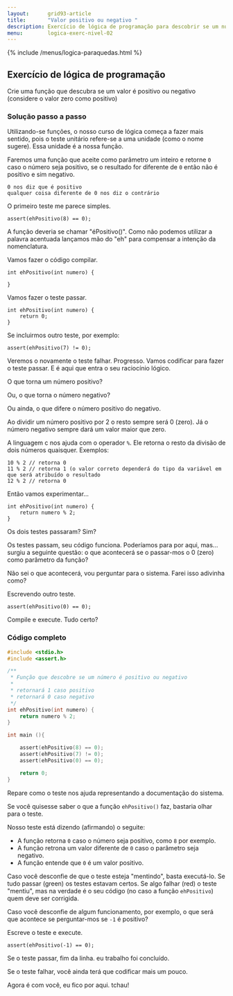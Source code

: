 ```yaml
---
layout:      grid93-article
title:       "Valor positivo ou negativo "
description: Exercício de lógica de programação para descobrir se um número é positivo ou negativo.
menu:        logica-exerc-nivel-02
---
```


{% include /menus/logica-paraquedas.html %}

Exercício de lógica de programação
---
     
Crie uma função que descubra se um valor é positivo ou negativo (considere o valor zero como positivo)

        
### Solução passo a passo

Utilizando-se funções, o nosso curso de lógica começa a fazer mais sentido, pois o teste unitário refere-se a uma unidade
(como o nome sugere). Essa unidade é a nossa função.


Faremos uma função que aceite como parâmetro um inteiro e retorne `0` caso o número seja positivo, se o resultado for
diferente de `0` então não é positivo e sim negativo.

    0 nos diz que é positivo 
    qualquer coisa diferente de 0 nos diz o contrário

O primeiro teste me parece simples.

	assert(ehPositivo(8) == 0);

A função deveria se chamar "éPositivo()". Como não podemos utilizar a palavra acentuada lançamos mão do "eh" para compensar
a intenção da nomenclatura.

Vamos fazer o código compilar.

    int ehPositivo(int numero) {

    }


Vamos fazer o teste passar.

    int ehPositivo(int numero) {
        return 0;
    }

Se incluirmos outro teste, por exemplo:

	assert(ehPositivo(7) != 0);

Veremos o novamente o teste falhar. Progresso. Vamos codificar para fazer o teste passar. E é aqui que entra o seu raciocínio
lógico.

O que torna um número positivo?

Ou, o que torna o número negativo?

Ou ainda, o que difere o número positivo do negativo.

Ao dividir um número positivo por 2 o resto sempre será 0 (zero). Já o número negativo sempre dará um valor maior que
zero.

A linguagem c nos ajuda com o operador `%`. Ele retorna o resto da divisão de dois números quaisquer. Exemplos:

    10 % 2 // retorna 0
    11 % 2 // retorna 1 (o valor correto dependerá do tipo da variável em que será atribuído o resultado
    12 % 2 // retorna 0

Então vamos experimentar...

    int ehPositivo(int numero) {
        return numero % 2;
    }


Os dois testes passaram? Sim?

Os testes passam, seu código funciona. Poderíamos para por aqui, mas... surgiu a seguinte questão: o que acontecerá se
o passar-mos o 0 (zero) como parâmetro da função?

Não sei o que acontecerá, vou perguntar para o sistema. Farei isso adivinha como?

Escrevendo outro teste.

	assert(ehPositivo(0) == 0);

Compile e execute. Tudo certo?


### Código completo

```c
#include <stdio.h>
#include <assert.h>

/**
 * Função que descobre se um número é positivo ou negativo
 *
 * retornará 1 caso positivo
 * retornará 0 caso negativo
 */
int ehPositivo(int numero) {
    return numero % 2;
}

int main (){

    assert(ehPositivo(8) == 0);
    assert(ehPositivo(7) != 0);
    assert(ehPositivo(0) == 0);

    return 0;
}
```


Repare como o teste nos ajuda representando a documentação do sistema.

Se você quisesse saber o que a função `ehPositivo()` faz, bastaria olhar para o teste.

Nosso teste está dizendo (afirmando) o seguite:

- A função retorna `0` caso o número seja positivo, como `8` por exemplo.
- A função retrona um valor diferente de `0` caso o parâmetro seja negativo.
- A função entende que `0` é um valor positivo. 

Caso você desconfie de que o teste esteja "mentindo", basta executá-lo. Se tudo passar (green) os testes estavam certos.
Se algo falhar (red) o teste "mentiu", mas na verdade é o seu código (no caso a função `ehPositivo`) quem deve ser corrigida.

Caso você desconfie de algum funcionamento, por exemplo, o que será que acontece se perguntar-mos se `-1` é positivo?

Escreve o teste e execute.

    assert(ehPositivo(-1) == 0);

Se o teste passar, fim da linha. eu trabalho foi concluído.

Se o teste falhar, você ainda terá que codificar mais um pouco. 

Agora é com você, eu fico por aqui. tchau!

        